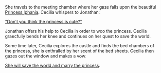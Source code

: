 <!-- title: Vow -->

She travels to the meeting chamber where her gaze falls upon the beautiful [Princess Iphania](#node:princess-iphania). Cecilia whispers to Jonathan:

["Don't you think the princess is cute?"](#embed:https://www.youtube.com/watch?v=cyLsX20esBE&t=3677s)

Jonathan offers his help to Cecilia in order to woo the princess. Cecilia graecfully bends her knee and continues on her quest to save the world.

Some time later, Cecilia explores the castle and finds the bed chambers of the princess, she is enthralled by her scent of the bed sheets. Cecilia then gazes out the window and makes a vow:

[She will save the world and marry the princess](#embed:https://www.youtube.com/live/cyLsX20esBE?si=V7s8jRdSb-bw9IzT&t=8520).